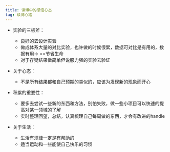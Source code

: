 ```yaml
---
title: 读博中的感悟心态
tag: 读博心路
---
```

- 实验的三板斧：
	- 良好的去设计实验
	- 做成体系大量的对比实验，也许做的时候很累，数据可对比是有用的，数据有用-> ==节省生命
	- 对于存疑结果做简单但说服力强的实验去验证

- 关于心态：
	- 不是所有结果都和自己预期的类似的，应该为发现新的现象而开心


- 积累的重要性：
	- 要多去尝试一些新的东西和方法，别怕失败，做一些小项目可以快速的提高对某一领域的了解
	- 实时整理回望，总结，认真梳理自己每周做的东西，才会有改进的handle
- 关于生活：
	- 生活有规律一定是有帮助的
	- 适当运动和一些能使自己快乐的习惯